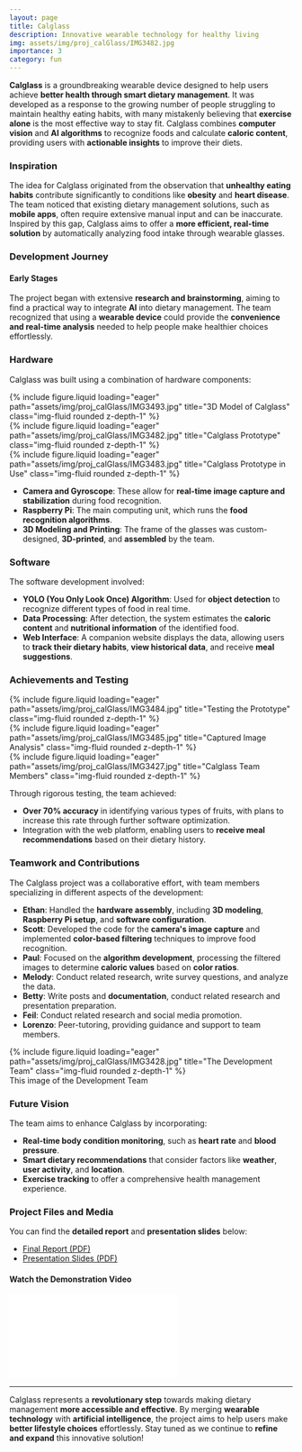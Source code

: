 ```yaml
---
layout: page
title: Calglass
description: Innovative wearable technology for healthy living
img: assets/img/proj_calGlass/IMG3482.jpg
importance: 3
category: fun
---
```


**Calglass** is a groundbreaking wearable device designed to help users achieve **better health through smart dietary management**. It was developed as a response to the growing number of people struggling to maintain healthy eating habits, with many mistakenly believing that **exercise alone** is the most effective way to stay fit. Calglass combines **computer vision** and **AI algorithms** to recognize foods and calculate **caloric content**, providing users with **actionable insights** to improve their diets.

### Inspiration
The idea for Calglass originated from the observation that **unhealthy eating habits** contribute significantly to conditions like **obesity** and **heart disease**. The team noticed that existing dietary management solutions, such as **mobile apps**, often require extensive manual input and can be inaccurate. Inspired by this gap, Calglass aims to offer a **more efficient, real-time solution** by automatically analyzing food intake through wearable glasses.

### Development Journey
#### Early Stages
The project began with extensive **research and brainstorming**, aiming to find a practical way to integrate **AI** into dietary management. The team recognized that using a **wearable device** could provide the **convenience and real-time analysis** needed to help people make healthier choices effortlessly.

### Hardware
Calglass was built using a combination of hardware components:
<div class="row">
    <div class="col-sm mt-3 mt-md-0">
        {% include figure.liquid loading="eager" path="assets/img/proj_calGlass/IMG3493.jpg" title="3D Model of Calglass" class="img-fluid rounded z-depth-1" %}
    </div>
    <div class="col-sm mt-3 mt-md-0">
        {% include figure.liquid loading="eager" path="assets/img/proj_calGlass/IMG3482.jpg" title="Calglass Prototype" class="img-fluid rounded z-depth-1" %}
    </div>
    <div class="col-sm mt-3 mt-md-0">
        {% include figure.liquid loading="eager" path="assets/img/proj_calGlass/IMG3483.jpg" title="Calglass Prototype in Use" class="img-fluid rounded z-depth-1" %}
    </div>
</div>

- **Camera and Gyroscope**: These allow for **real-time image capture and stabilization** during food recognition.
- **Raspberry Pi**: The main computing unit, which runs the **food recognition algorithms**.
- **3D Modeling and Printing**: The frame of the glasses was custom-designed, **3D-printed**, and **assembled** by the team.

### Software
The software development involved:
- **YOLO (You Only Look Once) Algorithm**: Used for **object detection** to recognize different types of food in real time.
- **Data Processing**: After detection, the system estimates the **caloric content** and **nutritional information** of the identified food.
- **Web Interface**: A companion website displays the data, allowing users to **track their dietary habits**, **view historical data**, and receive **meal suggestions**.

### Achievements and Testing
<div class="row">
    <div class="col-sm mt-3 mt-md-0">
        {% include figure.liquid loading="eager" path="assets/img/proj_calGlass/IMG3484.jpg" title="Testing the Prototype" class="img-fluid rounded z-depth-1" %}
    </div>
    <div class="col-sm mt-3 mt-md-0">
        {% include figure.liquid loading="eager" path="assets/img/proj_calGlass/IMG3485.jpg" title="Captured Image Analysis" class="img-fluid rounded z-depth-1" %}
    </div>
    <div class="col-sm mt-3 mt-md-0">
        {% include figure.liquid loading="eager" path="assets/img/proj_calGlass/IMG3427.jpg" title="Calglass Team Members" class="img-fluid rounded z-depth-1" %}
    </div>
</div>

Through rigorous testing, the team achieved:
- **Over 70% accuracy** in identifying various types of fruits, with plans to increase this rate through further software optimization.
- Integration with the web platform, enabling users to **receive meal recommendations** based on their dietary history.

### Teamwork and Contributions
The Calglass project was a collaborative effort, with team members specializing in different aspects of the development:
- **Ethan**: Handled the **hardware assembly**, including **3D modeling**, **Raspberry Pi setup**, and **software configuration**.
- **Scott**: Developed the code for the **camera's image capture** and implemented **color-based filtering** techniques to improve food recognition.
- **Paul**: Focused on the **algorithm development**, processing the filtered images to determine **caloric values** based on **color ratios**.
- **Melody**: Conduct related research, write survey questions, and analyze the data.
- **Betty**: Write posts and **documentation**, conduct related research and presentation preparation.
- **Feil**: Conduct related research and social media promotion.
- **Lorenzo**: Peer-tutoring, providing guidance and support to team members.

<div class="row">
    <div class="col-sm mt-3 mt-md-0">
        {% include figure.liquid loading="eager" path="assets/img/proj_calGlass/IMG3428.jpg" title="The Development Team" class="img-fluid rounded z-depth-1" %}
    </div>
</div>
<div class="caption">
    This image of the Development Team
</div>

### Future Vision
The team aims to enhance Calglass by incorporating:
- **Real-time body condition monitoring**, such as **heart rate** and **blood pressure**.
- **Smart dietary recommendations** that consider factors like **weather**, **user activity**, and **location**.
- **Exercise tracking** to offer a comprehensive health management experience.

### Project Files and Media

You can find the **detailed report** and **presentation slides** below:

- [Final Report (PDF)](assets/pdf/proj_calGlass/CTB_CalGlass_Group_Final_Report.pdf)
- [Presentation Slides (PDF)](assets/pdf/proj_calGlass/Calglass_Presentation.pdf)

#### Watch the Demonstration Video

<iframe src="//player.bilibili.com/player.html?bvid=BV1dT4y1D7vb&page=1" scrolling="no" border="0" frameborder="no" framespacing="0" allowfullscreen="true"> </iframe>

---

Calglass represents a **revolutionary step** towards making dietary management **more accessible and effective**. By merging **wearable technology** with **artificial intelligence**, the project aims to help users make **better lifestyle choices** effortlessly. Stay tuned as we continue to **refine and expand** this innovative solution!